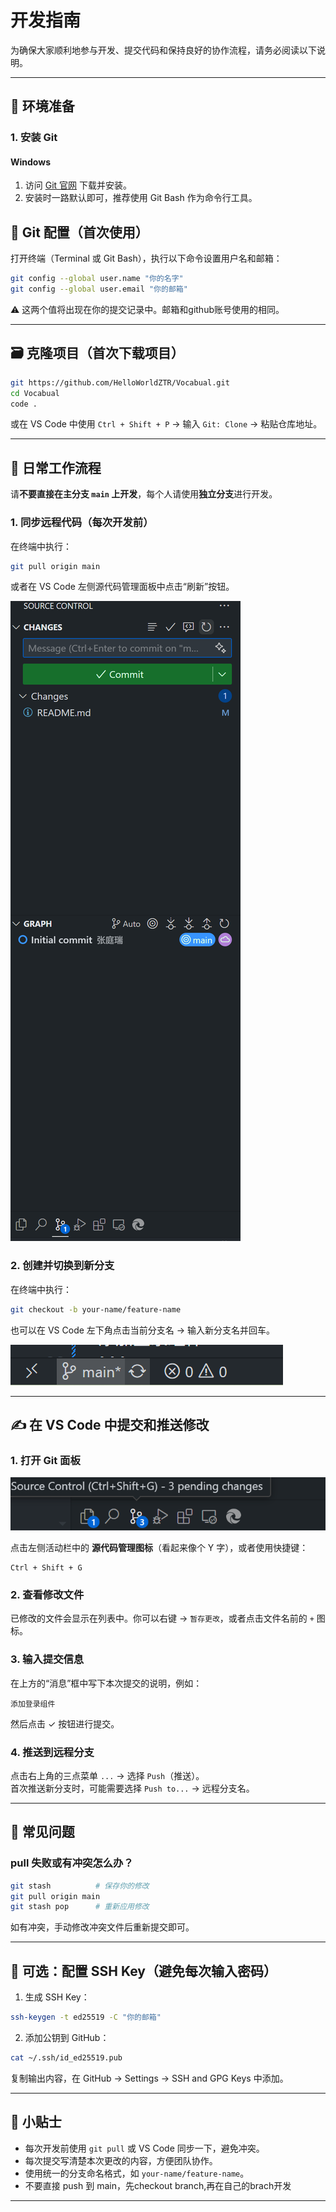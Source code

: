 # 开发指南

为确保大家顺利地参与开发、提交代码和保持良好的协作流程，请务必阅读以下说明。

---

## 🔧 环境准备

### 1. 安装 Git

#### Windows
1. 访问 [Git 官网](https://git-scm.com/download/win) 下载并安装。
2. 安装时一路默认即可，推荐使用 Git Bash 作为命令行工具。

## 🧩 Git 配置（首次使用）

打开终端（Terminal 或 Git Bash），执行以下命令设置用户名和邮箱：

```bash
git config --global user.name "你的名字"
git config --global user.email "你的邮箱"
```

⚠️ 这两个值将出现在你的提交记录中。邮箱和github账号使用的相同。

---

## 🗃️ 克隆项目（首次下载项目）

```bash
git https://github.com/HelloWorldZTR/Vocabual.git
cd Vocabual
code .
```

或在 VS Code 中使用 `Ctrl + Shift + P` → 输入 `Git: Clone` → 粘贴仓库地址。

---

## 🔄 日常工作流程

请**不要直接在主分支 `main` 上开发**，每个人请使用**独立分支**进行开发。

### 1. 同步远程代码（每次开发前）

在终端中执行：

```bash
git pull origin main
```

或者在 VS Code 左侧源代码管理面板中点击“刷新”按钮。

![alt text](imgs/image.png)

### 2. 创建并切换到新分支

在终端中执行：

```bash
git checkout -b your-name/feature-name
```

也可以在 VS Code 左下角点击当前分支名 → 输入新分支名并回车。

![alt text](imgs/image-1.png)

---

## ✍️ 在 VS Code 中提交和推送修改

### 1. 打开 Git 面板

![alt text](imgs/image-2.png)

点击左侧活动栏中的 **源代码管理图标**（看起来像个 Y 字），或者使用快捷键：

```
Ctrl + Shift + G 
```

### 2. 查看修改文件

已修改的文件会显示在列表中。你可以右键 → `暂存更改`，或者点击文件名前的 `+` 图标。

### 3. 输入提交信息

在上方的“消息”框中写下本次提交的说明，例如：

```
添加登录组件
```

然后点击 ✓ 按钮进行提交。

### 4. 推送到远程分支

点击右上角的三点菜单 `...` → 选择 `Push`（推送）。  
首次推送新分支时，可能需要选择 `Push to...` → 远程分支名。

---

## 🧼 常见问题

### pull 失败或有冲突怎么办？

```bash
git stash          # 保存你的修改
git pull origin main
git stash pop      # 重新应用修改
```

如有冲突，手动修改冲突文件后重新提交即可。

---

## 🔐 可选：配置 SSH Key（避免每次输入密码）

1. 生成 SSH Key：

```bash
ssh-keygen -t ed25519 -C "你的邮箱"
```

2. 添加公钥到 GitHub：

```bash
cat ~/.ssh/id_ed25519.pub
```

复制输出内容，在 GitHub → Settings → SSH and GPG Keys 中添加。

---

## 📎 小贴士

- 每次开发前使用 `git pull` 或 VS Code 同步一下，避免冲突。
- 每次提交写清楚本次更改的内容，方便团队协作。
- 使用统一的分支命名格式，如 `your-name/feature-name`。
- 不要直接 push 到 main，先checkout branch,再在自己的brach开发

---
